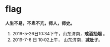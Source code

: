# flag

**人生不易，不卑不亢，师人，师史。**

1. 2019-5-26日10:34下午，山东济南，**戒酒抽烟** 。
2. 2019-7-6 日 10:02上午， 山东济南，**减肚子**。